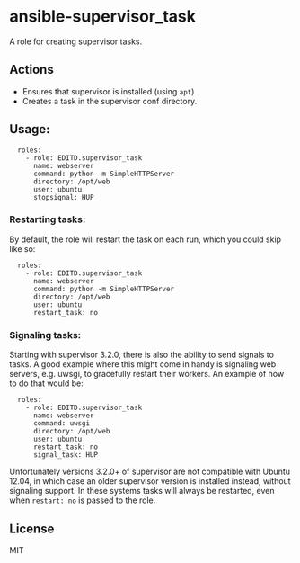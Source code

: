 # ansible-supervisor_task

A role for creating supervisor tasks.


## Actions

- Ensures that supervisor is installed (using `apt`)
- Creates a task in the supervisor conf directory.


## Usage:

```
  roles:
    - role: EDITD.supervisor_task
      name: webserver
      command: python -m SimpleHTTPServer
      directory: /opt/web
      user: ubuntu
      stopsignal: HUP
```

### Restarting tasks:

By default, the role will restart the task on each run, which you could skip like so:

```
  roles:
    - role: EDITD.supervisor_task
      name: webserver
      command: python -m SimpleHTTPServer
      directory: /opt/web
      user: ubuntu
      restart_task: no
```

### Signaling tasks:

Starting with supervisor 3.2.0, there is also the ability to send signals to tasks.
A good example where this might come in handy is signaling web servers, e.g. uwsgi,
to gracefully restart their workers. An example of how to do that would be:

```
  roles:
    - role: EDITD.supervisor_task
      name: webserver
      command: uwsgi
      directory: /opt/web
      user: ubuntu
      restart_task: no
      signal_task: HUP
```

Unfortunately versions 3.2.0+ of supervisor are not compatible with Ubuntu 12.04,
in which case an older supervisor version is installed instead, without signaling support.
In these systems tasks will always be restarted, even when `restart: no` is passed to the role.

## License

MIT
